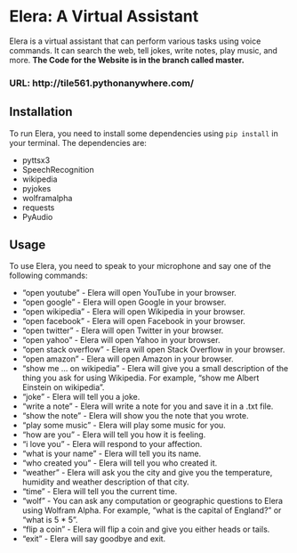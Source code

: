 <h1>Elera: A Virtual Assistant</h1> <p>Elera is a virtual assistant that can perform various tasks using voice commands. It can search the web, tell jokes, write notes, play music, and more. <strong>The Code for the Website is in the branch called master.</strong></p>
<h3>URL: http://tile561.pythonanywhere.com/ </h3>
<h2>Installation</h2> <p>To run Elera, you need to install some dependencies using <code>pip install</code> in your terminal. The dependencies are:</p> <ul> <li>pyttsx3</li> <li>SpeechRecognition</li> <li>wikipedia</li> <li>pyjokes</li> <li>wolframalpha</li> <li>requests</li> <li>PyAudio</li> </ul>

<h2>Usage</h2> <p>To use Elera, you need to speak to your microphone and say one of the following commands:</p> <ul> <li>“open youtube” - Elera will open YouTube in your browser.</li> <li>“open google” - Elera will open Google in your browser.</li> <li>“open wikipedia” - Elera will open Wikipedia in your browser.</li> <li>“open facebook” - Elera will open Facebook in your browser.</li> <li>“open twitter” - Elera will open Twitter in your browser.</li> <li>“open yahoo” - Elera will open Yahoo in your browser.</li> <li>“open stack overflow” - Elera will open Stack Overflow in your browser.</li> <li>“open amazon” - Elera will open Amazon in your browser.</li> <li>“show me … on wikipedia” - Elera will give you a small description of the thing you ask for using Wikipedia. For example, “show me Albert Einstein on wikipedia”.</li> <li>“joke” - Elera will tell you a joke.</li> <li>“write a note” - Elera will write a note for you and save it in a .txt file.</li> <li>“show the note” - Elera will show you the note that you wrote.</li> <li>“play some music” - Elera will play some music for you.</li> <li>“how are you” - Elera will tell you how it is feeling.</li> <li>“i love you” - Elera will respond to your affection.</li> <li>“what is your name” - Elera will tell you its name.</li> <li>“who created you” - Elera will tell you who created it.</li> <li>“weather” - Elera will ask you the city and give you the temperature, humidity and weather description of that city.</li> <li>“time” - Elera will tell you the current time.</li> <li>“wolf” - You can ask any computation or geographic questions to Elera using Wolfram Alpha. For example, “what is the capital of England?” or “what is 5 * 5”.</li> <li>“flip a coin” - Elera will flip a coin and give you either heads or tails.</li> <li>“exit” - Elera will say goodbye and exit.</li> </ul>
